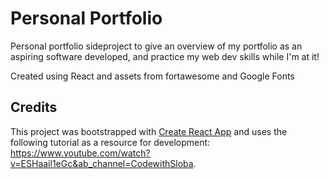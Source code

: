 # Personal Portfolio

Personal portfolio sideproject to give an overview of my portfolio as an aspiring software developed, and practice my web dev skills while I'm at it!

Created using React and assets from fortawesome and Google Fonts

## Credits

This project was bootstrapped with [Create React App](https://github.com/facebook/create-react-app) and uses the following tutorial as a resource for development: https://www.youtube.com/watch?v=ESHaail1eGc&ab_channel=CodewithSloba. 
